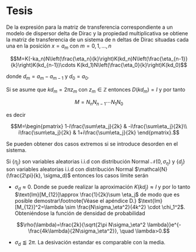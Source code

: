 # Tesis

De la expresión para la matriz de transferencia correspondiente a un modelo de dispersor delta de Dirac y la propiedad multiplicativa se obtiene la matriz de transferencia de un sistema de n deltas de Dirac situadas cada una en la posición $x=a_m$ con $m=0,1,...,n$

$$M=K(-ka_n)N\left(\frac{\eta_n}{k}\right)K(kd_n)N\left(\frac{\eta_{n-1}}{k}\right)K(kd_{n-1})\cdots K(kd_1)N\left(\frac{\eta_0}{k}\right)K(kd_0)$$

donde $d_m=a_m-a_{m-1}$ y $d_0=a_0$.

Si se asume que $kd_m=2\pi z_m$ con $z_m\in \mathbb{Z}$ entonces $D(kd_m)=I$ y por tanto

$$M=N_nN_{n-1}\cdots N_{1}N_{0}$$

es decir

$$M=\begin{pmatrix}
        1-i\frac{\sum\eta_j}{2k} & -i\frac{\sum\eta_j}{2k}\\
        i\frac{\sum\eta_j}{2k} & 1+i\frac{\sum\eta_j}{2k}
  \end{pmatrix}.$$

Se pueden obtener dos casos extremos si se introduce desorden en el sistema.

Si $\{\eta_j\}$ son variables aleatorias i.i.d con distribución Normal $\mathcal{N}(0, \sigma_\eta)$ y $\{d_j\}$ son variables aleatorias i.i.d con distribución Normal $\mathcal{N}(\frac{2\pi}{k}, \sigma_d)$ entonces los casos límite serán 
* $\sigma_d \approx 0$. 
    Donde se puede realizar la aproximación $K(kd_j)\approx I$ y por lo tanto $\text{Im}[M_{12}]\approx \frac{1}{2k}\sum \eta_j$ de modo que es posible demostrar\footnote{Véase el apéndice D.} $\text{Im}[M_{12}]^2=\lambda \sim \frac{N\sigma_\eta^2}{4k^2} \cdot \chi_1^2$. Obteniéndose la función de densidad de probabilidad
  
$$\rho(\lambda)=\frac{2k}{\sqrt{2\pi N\sigma_\eta^2 \lambda}}e^{-\frac{4k\lambda}{2N\sigma_\eta^2}}, \quad \lambda>0.$$
    
* $\sigma_d \lessapprox 2\pi$. La desivación estandar es comparable con la media.
